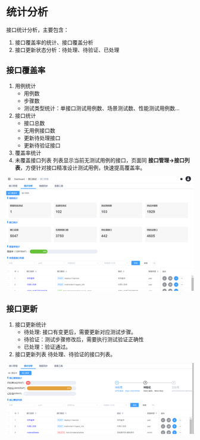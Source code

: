 # 统计分析
接口统计分析，主要包含：
1. 接口覆盖率的统计、接口覆盖分析
2. 接口更新状态分析：待处理、待验证、已处理

## 接口覆盖率
1. 用例统计
   - 用例数
   - 步骤数
   - 测试类型统计：单接口测试用例数、场景测试数、性能测试用例数...
2. 接口统计
   - 接口总数
   - 无用例接口数
   - 更新待处理接口
   - 更新待验证接口
3. 覆盖率统计
4. 未覆盖接口列表
列表显示当前无测试用例的接口，页面同 **接口管理->接口列表**，方便针对接口精准设计测试用例，快速提高覆盖率。

![An image](../../../assets/images/api_sa_coverage.png)

## 接口更新
1. 接口更新统计
   - 待处理: 接口有变更后，需要更新对应测试步骤。
   - 待验证：测试步骤修改后，需要执行测试验证正确性
   - 已处理：验证通过。
2. 接口更新列表
待处理、待验证的接口列表。

![An image](../../../assets/images/api_sa_update.png)